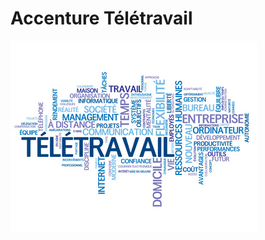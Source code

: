 # Accenture Télétravail
![alt tag](https://github.com/simplonco/ATS-SPC-D/blob/master/images/readme.jpg)

